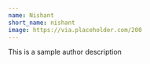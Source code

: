 ```yaml
---
name: Nishant
short_name: nishant
image: https://via.placeholder.com/200
---
```

This is a sample author description